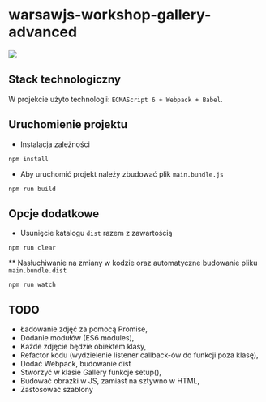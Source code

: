 # warsawjs-workshop-gallery-advanced

![](http://warsawjs.com/assets/images/logo/logo-transparent-240x240.png)

## Stack technologiczny

W projekcie użyto technologii: `ECMAScript 6 + Webpack + Babel`.

## Uruchomienie projektu

* Instalacja zależności

```
npm install
```

* Aby uruchomić projekt należy zbudować plik `main.bundle.js`

```
npm run build
```

## Opcje dodatkowe

* Usunięcie katalogu `dist` razem z zawartością

```
npm run clear
```

** Nasłuchiwanie na zmiany w kodzie oraz automatyczne budowanie pliku `main.bundle.dist`

```
npm run watch
```

## TODO

* Ładowanie zdjęć za pomocą Promise,
* Dodanie modułów (ES6 modules),
* Każde zdjęcie będzie obiektem klasy,
* Refactor kodu (wydzielenie listener callback-ów do funkcji poza klasę),
* Dodać Webpack, budowanie dist
* Stworzyć w klasie Gallery funkcje setup(),
* Budować obrazki w JS, zamiast na sztywno w HTML,
* Zastosować szablony

